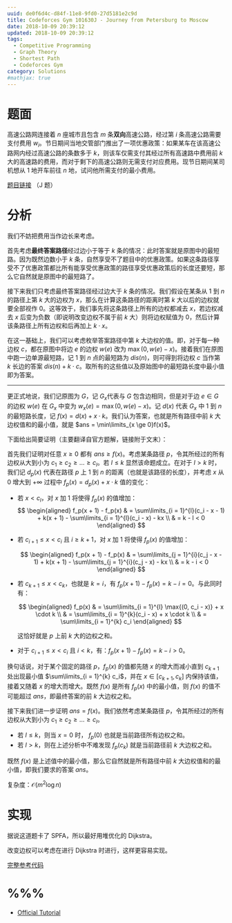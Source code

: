 ```yaml
---
uuid: de0f6d4c-d84f-11e8-9fd0-27d5181e2c9d
title: Codeforces Gym 101630J - Journey from Petersburg to Moscow
date: 2018-10-09 20:39:12
updated: 2018-10-09 20:39:12
tags: 
  - Competitive Programming
  - Graph Theory
  - Shortest Path
  - Codeforces Gym
category: Solutions
#mathjax: true
---
```


# 题面

高速公路网连接着 $n$ 座城市且包含 $m$ 条**双向**高速公路，经过第 $i$ 条高速公路需要支付费用 $w_i$。节日期间当地交管部门推出了一项优惠政策：如果某车在该高速公路网内经过高速公路的条数多于 $k$，则该车仅需支付其经过所有高速路中费用前 $k$ 大的高速路的费用，而对于剩下的高速公路则无需支付对应费用。现节日期间某司机想从 $1$ 地开车前往 $n$ 地，试问他所需支付的最小费用。

[题目链接](http://codeforces.com/gym/101630/attachments) （J 题）

# 分析

我们不妨把费用当作边长来考虑。

首先考虑**最终答案路径**经过边小于等于 $k$ 条的情况：此时答案就是原图中的最短路。因为既然边数小于 $k$ 条，自然享受不了题目中的优惠政策。如果这条路径享受不了优惠政策都比所有能享受优惠政策的路径享受优惠政策后的长度还要短，那么它自然就是原图中的最短路了。

接下来我们只考虑最终答案路径经过边大于 $k$ 条的情况。我们假设在某条从 $1$ 到 $n$ 的路径上第 $k$ 大的边权为 $x$，那么在计算这条路径的距离时第 $k$ 大以后的边权就要全部视作 $0$。这等效于，我们事先将这条路径上所有的边权都减去 $x$，若边权减去 $x$ 后变为负数（即说明改变边权不属于前 $k$ 大）则将边权赋值为 $0$，然后计算该条路径上所有边权和后再加上 $k \cdot x$。

在这一基础上，我们可以考虑枚举答案路径中第 $k$ 大边权的值。即，对于每一种边权 $c$，都在原图中将边 $e$ 的边权 $w(e)$ 改为 $\max{(0, w(e) - x)}$。接着我们在原图中跑一边单源最短路，记 $1$ 到 $n$ 点的最短路为 $dis(n)$，则可得到将边权 $c$ 当作第 $k$ 长边的答案 $dis(n) + k \cdot c$。取所有的这些值以及原始图中的最短路长度中最小值即为答案。

---

更正式地说，我们记原图为 $G$，记 $G_x$代表与 $G$ 包含边相同，但是对于边 $e \in G$ 的边权 $w(e)$ 在 $G_x$ 中变为 $w_x(e) = \max{(0, w(e) - x)}$。记 $d(x)$ 代表 $G_x$ 中 $1$ 到 $n$ 的最短路长度，记 $f(x) = d(x) + x \cdot k$。我们认为答案，也就是所有路径中前 $k$ 大边权值和的最小值，就是 $ans = \min\limits_{x \ge 0}f(x)$。

下面给出简要证明（主要翻译自官方题解，链接附于文末）：

首先我们证明对任意 $x \ge 0$ 都有 $ans \ge f(x)$。考虑某条路径 $p$，令其所经过的所有边权从大到小为 $c_1 \ge c_2 \ge \dots \ge c_l$。若 $l \le k$ 显然该命题成立。在对于 $l > k$ 时，我们记 $d_p(x)$ 代表在路径 $p$ 上 $1$ 到 $n$ 的距离（也就是该路径的长度），并考虑 $x$ 从 $0$ 增大到 $+\infty$ 过程中 $f_p(x) = d_p(x) + x \cdot k$ 值的变化：

- 若 $x < c_l$，对 $x$ 加 $1$ 将使得 $f_p(x)$ 的值增加：
  $$
  \begin{aligned}
  f_p(x + 1) - f_p(x) & = \sum\limits_{i = 1}^{l}(c_i - x - 1) + k(x + 1) - \sum\limits_{i = 1}^{l}(c_i - x) - kx \\
  & = k - l < 0
  \end{aligned}
  $$

- 若 $c_{i + 1} \le x < c_i$ 且 $i \ge k + 1$，对 $x$ 加 $1$ 将使得 $f_p(x)$ 的值增加：

  $$
  \begin{aligned}
  f_p(x + 1) - f_p(x) & = \sum\limits_{j = 1}^{i}(c_j - x - 1) + k(x + 1) - \sum\limits_{j = 1}^{i}(c_j - x) - kx \\
  & = k - i < 0
  \end{aligned}
  $$

- 若 $c_{k + 1} \le x < c_k$，也就是 $k = i$，有 $f_p(x + 1) - f_p(x) = k - i = 0$。与此同时有：

  $$
  \begin{aligned}
  f_p(x) & = \sum\limits_{i = 1}^{l} \max{(0, c_i - x)} + x \cdot k \\
  & = \sum\limits_{i = 1}^{k}(c_i - x) + x \cdot k \\
  & = \sum\limits_{i = 1}^{k} c_i
  \end{aligned}
  $$

  这恰好就是 $p$ 上前 $k$ 大的边权之和。

- 对于 $c_{i + 1} \le x < c_i$ 且 $i < k$，有：$f_p(x + 1) - f_p(x) = k - i > 0$。

换句话说，对于某个固定的路径 $p$，$f_p(x)$ 的值都先随 $x$ 的增大而减小直到 $c_{k + 1}$ 处出现最小值 $\sum\limits_{i = 1}^{k} c_i$，并在 $x \in [c_{k + 1}, c_k]$ 内保持该值，接着又随着 $x$ 的增大而增大。既然 $f(x)$ 是所有 $f_p(x)$ 中的最小值，则 $f(x)$ 的值不可能超过 $ans$，即最终答案的前 $k$ 大边权之和。

接下来我们进一步证明 $ans = f(x)$。我们依然考虑某条路径 $p$，令其所经过的所有边权从大到小为 $c_1 \ge c_2 \ge \dots \ge c_l$。

- 若 $l \le k$，则当 $x = 0$ 时， $f_p(0)$ 也就是当前路径所有边权之和。
- 若 $l > k$，则在上述分析中不难发现 $f_p(c_k)$ 就是当前路径前 $k$ 大边权之和。

既然 $f(x)$ 是上述值中的最小值，那么它自然就是所有路径中前 $k$ 大边权值和的最小值，即我们要求的答案 $ans$。

复杂度：$\mathcal{O}(m^2\log{n})$

# 实现

据说这道题卡了 SPFA，所以最好用堆优化的 Dijkstra。

改变边权可以考虑在进行 Dijkstra 时进行，这样更容易实现。

[完整参考代码](https://github.com/codgician/ICPC/blob/master/Codeforces-Gym/101630J/dijkstra.cpp)

# %%%

- [Official Tutorial](http://neerc.ifmo.ru/archive/2017/neerc-2017-analysis.pdf)